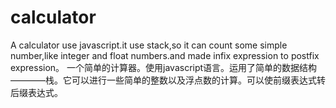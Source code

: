 # calculator
A calculator use javascript.it use stack,so it can count some simple number,like integer and float numbers.and made infix expression to postfix expression。
一个简单的计算器。使用javascript语言。运用了简单的数据结构————栈。它可以进行一些简单的整数以及浮点数的计算。可以使前缀表达式转后缀表达式。
